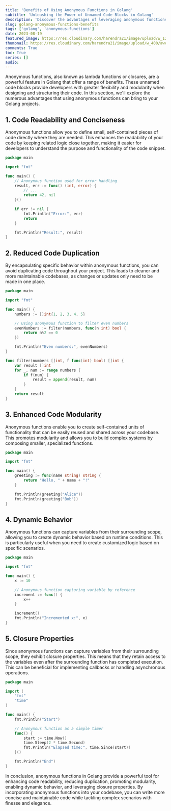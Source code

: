 ```yaml
---
title: 'Benefits of Using Anonymous Functions in Golang'
subtitle: 'Unleashing the Power of Unnamed Code Blocks in Golang'
description: 'Discover the advantages of leveraging anonymous functions in Golang. Enhance code readability, reduce duplication, promote modularity, and embrace dynamic behavior with this comprehensive guide.'
slug: golang-anonymous-functions-benefits
tags: ['golang', 'anonymous-functions']
date: 2023-08-19
featured_image: https://res.cloudinary.com/harendra21/image/upload/w_1200/awesome-blog/awesome-golang/Benefits_of_Using_Anonymous_Functions_jm9dmj.png
thumbnail: https://res.cloudinary.com/harendra21/image/upload/w_400/awesome-blog/awesome-golang/Benefits_of_Using_Anonymous_Functions_jm9dmj.png
comments: True
toc: True
series: []
audio: 
---
```

Anonymous functions, also known as lambda functions or closures, are a powerful feature in Golang that offer a range of benefits. These unnamed code blocks provide developers with greater flexibility and modularity when designing and structuring their code. In this section, we'll explore the numerous advantages that using anonymous functions can bring to your Golang projects.

## 1. Code Readability and Conciseness

Anonymous functions allow you to define small, self-contained pieces of code directly where they are needed. This enhances the readability of your code by keeping related logic close together, making it easier for developers to understand the purpose and functionality of the code snippet.

```go
package main

import "fmt"

func main() {
    // Anonymous function used for error handling
    result, err := func() (int, error) {
        // ...
        return 42, nil
    }()

    if err != nil {
        fmt.Println("Error:", err)
        return
    }

    fmt.Println("Result:", result)
}
```

## 2. Reduced Code Duplication

By encapsulating specific behavior within anonymous functions, you can avoid duplicating code throughout your project. This leads to cleaner and more maintainable codebases, as changes or updates only need to be made in one place.

```go
package main

import "fmt"

func main() {
    numbers := []int{1, 2, 3, 4, 5}

    // Using anonymous function to filter even numbers
    evenNumbers := filter(numbers, func(n int) bool {
        return n%2 == 0
    })

    fmt.Println("Even numbers:", evenNumbers)
}

func filter(numbers []int, f func(int) bool) []int {
    var result []int
    for _, num := range numbers {
        if f(num) {
            result = append(result, num)
        }
    }
    return result
}
```

## 3. Enhanced Code Modularity

Anonymous functions enable you to create self-contained units of functionality that can be easily reused and shared across your codebase. This promotes modularity and allows you to build complex systems by composing smaller, specialized functions.

```go
package main

import "fmt"

func main() {
    greeting := func(name string) string {
        return "Hello, " + name + "!"
    }

    fmt.Println(greeting("Alice"))
    fmt.Println(greeting("Bob"))
}
```

## 4. Dynamic Behavior

Anonymous functions can capture variables from their surrounding scope, allowing you to create dynamic behavior based on runtime conditions. This is particularly useful when you need to create customized logic based on specific scenarios.

```go
package main

import "fmt"

func main() {
    x := 10

    // Anonymous function capturing variable by reference
    increment := func() {
        x++
    }

    increment()
    fmt.Println("Incremented x:", x)
}
```

## 5. Closure Properties

Since anonymous functions can capture variables from their surrounding scope, they exhibit closure properties. This means that they retain access to the variables even after the surrounding function has completed execution. This can be beneficial for implementing callbacks or handling asynchronous operations.

```go
package main

import (
    "fmt"
    "time"
)

func main() {
    fmt.Println("Start")

    // Anonymous function as a simple timer
    func() {
        start := time.Now()
        time.Sleep(2 * time.Second)
        fmt.Println("Elapsed time:", time.Since(start))
    }()

    fmt.Println("End")
}
```

In conclusion, anonymous functions in Golang provide a powerful tool for enhancing code readability, reducing duplication, promoting modularity, enabling dynamic behavior, and leveraging closure properties. By incorporating anonymous functions into your codebase, you can write more concise and maintainable code while tackling complex scenarios with finesse and elegance.